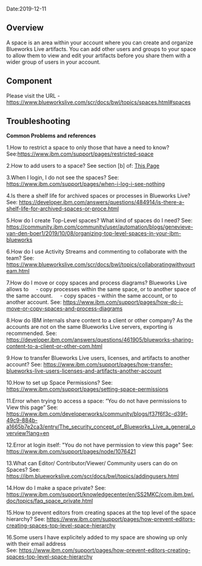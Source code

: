 Date:2019-12-11

## Overview 

A space is an area within your account where you can create and organize Blueworks Live artifacts. You can add other users and groups to your space to allow them to view and edit your artifacts before you share them with a wider group of users in your account. 

## Component 

Please visit the URL - https://www.blueworkslive.com/scr/docs/bwl/topics/spaces.html#spaces 

## Troubleshooting 

**Common Problems and references**

1.How to restrict a space to only those that have a need to know? 
See:https://www.ibm.com/support/pages/restricted-space 

2.How to add users to a space? 
See section [b] of: [This Page](https://www.ibm.com/developerworks/community/blogs/f37f6f3c-d39f-49c9-884b-a1665b7e2ca3/entry/The_security_concept_of_Blueworks_Live_a_general_overview?lang=en) 

3.When I login, I do not see the spaces? 
See: https://www.ibm.com/support/pages/when-i-log-i-see-nothing 

<p>4.Is there a shelf life for archived spaces or processes in Blueworks Live?</br>
See: <a href="https://developer.ibm.com/answers/questions/484914/is-there-a-shelf-life-for-archived-spaces-or-proce.html">https://developer.ibm.com/answers/questions/484914/is-there-a-shelf-life-for-archived-spaces-or-proce.html</a></p>

5.How do I create Top-Level spaces? What kind of spaces do I need? 
See: https://community.ibm.com/community/user/automation/blogs/genevieve-van-den-boer1/2019/10/08/organizing-top-level-spaces-in-your-ibm-blueworks 

6.How do I use Activity Streams and commenting to collaborate with the team? 
See: https://www.blueworkslive.com/scr/docs/bwl/topics/collaboratingwithyourteam.html 

7.How do I move or copy spaces and process diagrams? 
Blueworks Live allows to 
 &nbsp;&nbsp;&nbsp;&nbsp;-  copy processes within the same space, or to another space of the same account. 
 &nbsp;&nbsp;&nbsp;&nbsp;-  copy spaces - within the same account, or to another account.
See: https://www.ibm.com/support/pages/how-do-i-move-or-copy-spaces-and-process-diagrams 

8.How do IBM internals share content to a client or other company? 
As the accounts are not on the same Blueworks Live servers, exporting is recommended. 
See: https://developer.ibm.com/answers/questions/461905/blueworks-sharing-content-to-a-client-or-other-com.html 

9.How to transfer Blueworks Live users, licenses, and artifacts to another account? 
See: https://www.ibm.com/support/pages/how-transfer-blueworks-live-users-licenses-and-artifacts-another-account 

10.How to set up Space Permissions? 
See: https://www.ibm.com/support/pages/setting-space-permissions 

11.Error when trying to access a space: “You do not have permissions to View this page” 
See: https://www.ibm.com/developerworks/community/blogs/f37f6f3c-d39f-49c9-884b-a1665b7e2ca3/entry/The_security_concept_of_Blueworks_Live_a_general_overview?lang=en 

12.Error at login itself: "You do not have permission to view this page" 
See: https://www.ibm.com/support/pages/node/1076421 

13.What can Editor/ Contributor/Viewer/ Community users can do on Spaces? 
See: https://ibm.blueworkslive.com/scr/docs/bwl/topics/addingusers.html 

14.How do I make a space private? 
See: https://www.ibm.com/support/knowledgecenter/en/SS2MKC/com.ibm.bwl.doc/topics/faq_space_private.html 

15.How to prevent editors from creating spaces at the top level of the space hierarchy? 
See: https://www.ibm.com/support/pages/how-prevent-editors-creating-spaces-top-level-space-hierarchy 

16.Some users I have explicitely added to my space are showing up only with their email address  
See: https://www.ibm.com/support/pages/how-prevent-editors-creating-spaces-top-level-space-hierarchy 
